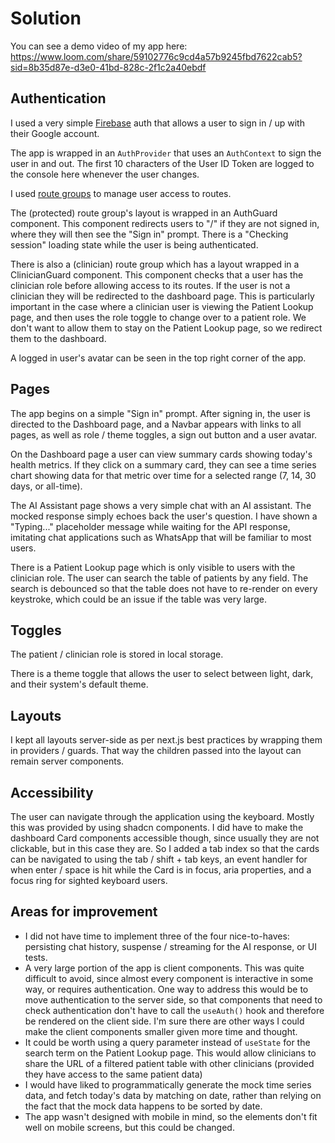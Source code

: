 # Solution

You can see a demo video of my app here: https://www.loom.com/share/59102776c9cd4a57b9245fbd7622cab5?sid=8b35d87e-d3e0-41bd-828c-2f1c2a40ebdf

## Authentication

I used a very simple [Firebase](https://firebase.google.com/) auth that allows a user to sign in / up with their Google account.

The app is wrapped in an <code>AuthProvider</code> that uses an <code>AuthContext</code> to sign the user in and out. The first 10 characters of the User ID Token are logged to the console here whenever the user changes.

I used [route groups](https://nextjs.org/docs/app/api-reference/file-conventions/route-groups) to manage user access to routes.

The (protected) route group's layout is wrapped in an AuthGuard component. This component redirects users to "/" if they are not signed in, where they will then see the "Sign in" prompt. There is a "Checking session" loading state while the user is being authenticated.

There is also a (clinician) route group which has a layout wrapped in a ClinicianGuard component. This component checks that a user has the clinician role before allowing access to its routes. If the user is not a clinician they will be redirected to the dashboard page. This is particularly important in the case where a clinician user is viewing the Patient Lookup page, and then uses the role toggle to change over to a patient role. We don't want to allow them to stay on the Patient Lookup page, so we redirect them to the dashboard.

A logged in user's avatar can be seen in the top right corner of the app.

## Pages

The app begins on a simple "Sign in" prompt. After signing in, the user is directed to the Dashboard page, and a Navbar appears with links to all pages, as well as role / theme toggles, a sign out button and a user avatar.

On the Dashboard page a user can view summary cards showing today's health metrics. If they click on a summary card, they can see a time series chart showing data for that metric over time for a selected range (7, 14, 30 days, or all-time).

The AI Assistant page shows a very simple chat with an AI assistant. The mocked response simply echoes back the user's question. I have shown a "Typing..." placeholder message while waiting for the API response, imitating chat applications such as WhatsApp that will be familiar to most users.

There is a Patient Lookup page which is only visible to users with the clinician role. The user can search the table of patients by any field. The search is debounced so that the table does not have to re-render on every keystroke, which could be an issue if the table was very large.

## Toggles

The patient / clinician role is stored in local storage.

There is a theme toggle that allows the user to select between light, dark, and their system's default theme.

## Layouts

I kept all layouts server-side as per next.js best practices by wrapping them in providers / guards. That way the children passed into the layout can remain server components.

## Accessibility

The user can navigate through the application using the keyboard. Mostly this was provided by using shadcn components. I did have to make the dashboard Card components accessible though, since usually they are not clickable, but in this case they are. So I added a tab index so that the cards can be navigated to using the tab / shift + tab keys, an event handler for when enter / space is hit while the Card is in focus, aria properties, and a focus ring for sighted keyboard users.

## Areas for improvement

- I did not have time to implement three of the four nice-to-haves: persisting chat history, suspense / streaming for the AI response, or UI tests.
- A very large portion of the app is client components. This was quite difficult to avoid, since almost every component is interactive in some way, or requires authentication. One way to address this would be to move authentication to the server side, so that components that need to check authentication don't have to call the <code>useAuth()</code> hook and therefore be rendered on the client side. I'm sure there are other ways I could make the client components smaller given more time and thought.
- It could be worth using a query parameter instead of <code>useState</code> for the search term on the Patient Lookup page. This would allow clinicians to share the URL of a filtered patient table with other clinicians (provided they have access to the same patient data)
- I would have liked to programmatically generate the mock time series data, and fetch today's data by matching on date, rather than relying on the fact that the mock data happens to be sorted by date.
- The app wasn't designed with mobile in mind, so the elements don't fit well on mobile screens, but this could be changed.
